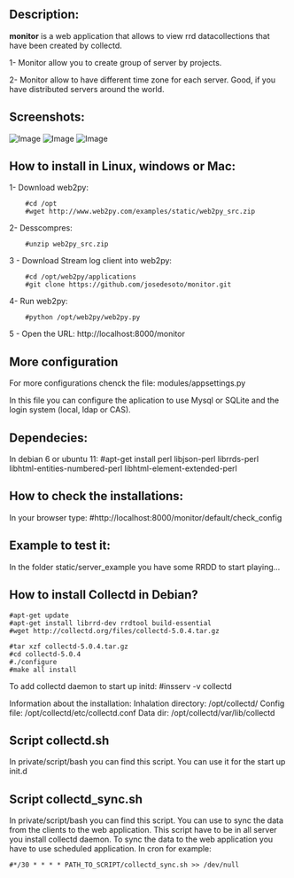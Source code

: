 ## Description: 
**monitor** is a web application that allows to view rrd datacollections that have been created by collectd.

1- Monitor allow you to create group of server by projects.

2- Monitor allow to have different time zone for each server. Good, if you have distributed servers around the world.


## Screenshots:

![Image](https://github.com/josedesoto/monitor/blob/master/static/images/monitor_app/monitor1.png?raw=true)
![Image](https://github.com/josedesoto/monitor/blob/master/static/images/monitor_app/monitor2.png?raw=true)
![Image](https://github.com/josedesoto/monitor/blob/master/static/images/monitor_app/monitor3.png?raw=true)


## How to install in Linux, windows or Mac:


1- Download web2py:

        #cd /opt
        #wget http://www.web2py.com/examples/static/web2py_src.zip

2- Desscompres:

        #unzip web2py_src.zip

3 - Download Stream log client into web2py:

        #cd /opt/web2py/applications
        #git clone https://github.com/josedesoto/monitor.git

4- Run web2py:

        #python /opt/web2py/web2py.py

5 - Open the URL: http://localhost:8000/monitor


## More configuration

For more configurations chenck the file: modules/appsettings.py

In this file you can configure the aplication to use Mysql or SQLite and the login system (local, ldap or CAS).


## Dependecies:

In debian 6 or ubuntu 11:
	#apt-get install perl libjson-perl librrds-perl libhtml-entities-numbered-perl libhtml-element-extended-perl


## How to check the installations:

In your browser type:
	#http://localhost:8000/monitor/default/check_config


## Example to test it:

In the folder static/server_example you have some RRDD to start playing...


## How to install Collectd in Debian?

	#apt-get update
	#apt-get install librrd-dev rrdtool build-essential
	#wget http://collectd.org/files/collectd-5.0.4.tar.gz

	#tar xzf collectd-5.0.4.tar.gz
	#cd collectd-5.0.4
	#./configure
	#make all install

To add collectd daemon to start up initd:
	#insserv -v collectd

Information about the installation:
		Inhalation directory: /opt/collectd/
		Config file: /opt/collectd/etc/collectd.conf
		Data dir: /opt/collectd/var/lib/collectd


## Script collectd.sh
In private/script/bash you can find this script. You can use it for the start up init.d


## Script collectd_sync.sh
In private/script/bash you can find this script. You can use to sync the data from the clients to the web application. This script have to be in all server you install collectd daemon. To sync the data to the web application you have to use scheduled application. In cron for example:

	#*/30 * * * * PATH_TO_SCRIPT/collectd_sync.sh >> /dev/null



